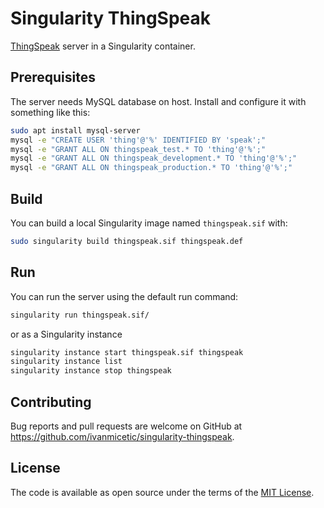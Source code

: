 # Singularity ThingSpeak
[ThingSpeak] server in a Singularity container.

## Prerequisites

The server needs MySQL database on host. Install and configure it with something like this:
```sh
sudo apt install mysql-server
mysql -e "CREATE USER 'thing'@'%' IDENTIFIED BY 'speak';"
mysql -e "GRANT ALL ON thingspeak_test.* TO 'thing'@'%';"
mysql -e "GRANT ALL ON thingspeak_development.* TO 'thing'@'%';"
mysql -e "GRANT ALL ON thingspeak_production.* TO 'thing'@'%';"
``` 

## Build

You can build a local Singularity image named `thingspeak.sif` with:

```sh
sudo singularity build thingspeak.sif thingspeak.def
```

## Run

You can run the server using the default run command:

```sh
singularity run thingspeak.sif/
```
or as a Singularity instance

```sh
singularity instance start thingspeak.sif thingspeak
singularity instance list
singularity instance stop thingspeak
```
## Contributing

Bug reports and pull requests are welcome on GitHub at
https://github.com/ivanmicetic/singularity-thingspeak.

## License

The code is available as open source under the terms of the [MIT License].

[ThingSpeak]: https://github.com/iobridge/thingspeak
[MIT License]: http://opensource.org/licenses/MIT
